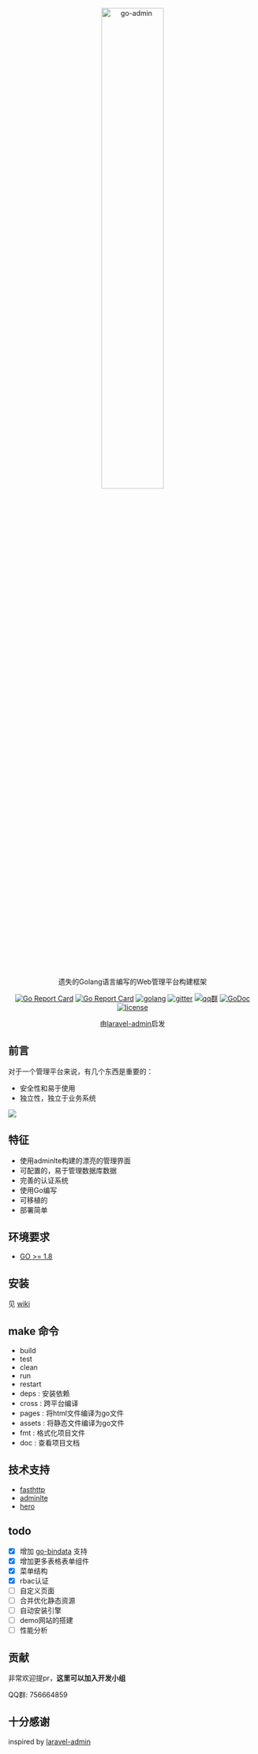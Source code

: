 <p align="center">
  <a href="https://github.com/chenhg5/go-admin">
    <img width="50%" alt="go-admin" src="https://ws2.sinaimg.cn/large/006tNc79ly1ftvqf8qeddj31bz07e40e.jpg">
  </a>
</p>
<p align="center">
    遗失的Golang语言编写的Web管理平台构建框架
</p>
<p align="center">
<a href="https://api.travis-ci.org/chenhg5/go-admin"><img alt="Go Report Card" src="https://api.travis-ci.org/chenhg5/go-admin.svg?branch=master"></a>
  <a href="https://goreportcard.com/report/github.com/chenhg5/go-admin"><img alt="Go Report Card" src="https://camo.githubusercontent.com/59eed852617e19c272a4a4764fd09c669957fe75/68747470733a2f2f676f7265706f7274636172642e636f6d2f62616467652f6769746875622e636f6d2f6368656e6867352f676f2d61646d696e"></a>
  <a href="https://goreportcard.com/report/github.com/chenhg5/go-admin"><img alt="golang" src="https://img.shields.io/badge/awesome-golang-blue.svg"></a>
  <a href="https://gitter.im/golangadmin/Lobby?utm_source=share-link&utm_medium=link&utm_campaign=share-link" rel="nofollow"><img alt="gitter" src="https://camo.githubusercontent.com/6bb364d591efcfeebc1b9eefaf18a4bdb3fc5158/68747470733a2f2f696d672e736869656c64732e696f2f6769747465722f726f6f6d2f646f63736966796a732f646f63736966792e7376673f7374796c653d666c61742d737175617265" style="max-width:100%;"></a>
  <a href="https://jq.qq.com/?_wv=1027&k=5L3e3kS"><img alt="qq群" src="https://img.shields.io/badge/QQ-756664859-yellow.svg"></a>
  <a href="https://godoc.org/github.com/chenhg5/go-admin" rel="nofollow"><img src="https://camo.githubusercontent.com/a9a286d43bdfff9fb41b88b25b35ea8edd2634fc/68747470733a2f2f676f646f632e6f72672f6769746875622e636f6d2f646572656b7061726b65722f64656c76653f7374617475732e737667" alt="GoDoc" data-canonical-src="https://godoc.org/github.com/derekparker/delve?status.svg" style="max-width:100%;"></a>
  <a href="https://raw.githubusercontent.com/chenhg5/go-admin/master/LICENSE" rel="nofollow"><img src="https://camo.githubusercontent.com/e0d5267d60ee425acfe1a1f2d6e6d92a465dcd8f/687474703a2f2f696d672e736869656c64732e696f2f62616467652f6c6963656e73652d4d49542d626c75652e737667" alt="license" data-canonical-src="http://img.shields.io/badge/license-MIT-blue.svg" style="max-width:100%;"></a>
</p>
<p align="center">
    由<a href="https://github.com/z-song/laravel-admin" target="_blank">laravel-admin</a>启发
</p>

## 前言

对于一个管理平台来说，有几个东西是重要的：

- 安全性和易于使用
- 独立性，独立于业务系统

![](https://cloud.githubusercontent.com/assets/1479100/19625297/3b3deb64-9947-11e6-807c-cffa999004be.jpg)

## 特征

- 使用adminlte构建的漂亮的管理界面
- 可配置的，易于管理数据库数据
- 完善的认证系统
- 使用Go编写
- 可移植的
- 部署简单

## 环境要求

- [GO >= 1.8](https://github.com/Unknwon/the-way-to-go_ZH_CN/blob/master/eBook/directory.md)

## 安装

见 [wiki](https://github.com/chenhg5/go-admin/wiki)

## make 命令

- build
- test
- clean
- run
- restart
- deps : 安装依赖
- cross : 跨平台编译
- pages : 将html文件编译为go文件
- assets : 将静态文件编译为go文件
- fmt : 格式化项目文件
- doc : 查看项目文档

## 技术支持

- [fasthttp](https://github.com/valyala/fasthttp)
- [adminlte](https://adminlte.io/themes/AdminLTE/index2.html)
- [hero](https://github.com/shiyanhui/hero)

## todo

- [x] 增加 [go-bindata](https://github.com/go-bindata/go-bindata) 支持
- [X] 增加更多表格表单组件
- [X] 菜单结构
- [X] rbac认证
- [ ] 自定义页面
- [ ] 合并优化静态资源
- [ ] 自动安装引擎
- [ ] demo网站的搭建
- [ ] 性能分析

## 贡献

非常欢迎提pr，<strong>这里可以加入开发小组</strong>

QQ群: 756664859

## 十分感谢

inspired by [laravel-admin](https://github.com/z-song/laravel-admin)